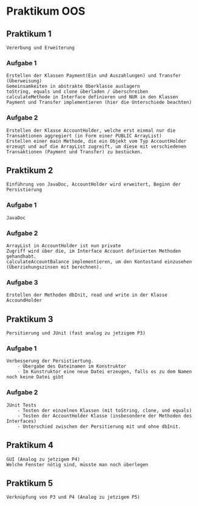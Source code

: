 # Praktikum OOS

## Praktikum 1
    Vererbung und Erweiterung
### Aufgabe 1
    Erstellen der Klassen Payment(Ein und Auszahlungen) und Transfer (Überweisung)
    Gemeinsamkeiten in abstrakte Oberklasse auslagern
    toString, equals und clone überladen / überschreiben
    calculateMethode in Interface definieren und NUR in den Klassen Payment und Transfer implementieren (hier die Unterschiede beachten)

### Aufgabe 2
    Erstellen der Klasse AccountHolder, welche erst einmal nur die Transaktionen aggregiert (in Form einer PUBLIC ArrayList)
    Erstellen einer main Methode, die ein Objekt vom Typ AccountHolder erzeugt und auf die ArrayList zugreift, um diese mit verschiedenen Transaktionen (Payment und Transfer) zu bestücken.

## Praktikum 2
    Einführung von JavaDoc, AccountHolder wird erweitert, Beginn der Persistierung
### Aufgabe 1
    JavaDoc
### Aufgabe 2
    ArrayList in AccountHolder ist nun private
    Zugriff wird über die, im Interface Account definierten Methoden gehandhabt.
    calculateAccountBalance implementieren, um den Kontostand einzusehen (Überziehungszinsen mit berechnen).
### Aufgabe 3
    Erstellen der Methoden dbInit, read und write in der Klasse AccoundHolder

## Praktikum 3
    Persitierung und JUnit (fast analog zu jetzigem P3)
### Aufgabe 1
    Verbesserung der Persistiertung.
        - Übergabe des Dateinamen im Konstruktor
        - Im Kunstruktor eine neue Datei erzeugen, falls es zu dem Namen noch keine Datei gibt
### Aufgabe 2
    JUnit Tests
        - Testen der einzelnen Klassen (mit toString, clone, und equals)
        - Testen der AccountHolder Klasse (insbesondere der Methoden des Interfaces)
        - Unterschied zwischen der Persitierung mit und ohne dbInit.

## Praktikum 4
    GUI (Analog zu jetzigem P4)
    Welche Fenster nötig sind, müsste man noch überlegen

## Praktikum 5
    Verknüpfung von P3 und P4 (Analog zu jetzigem P5)
